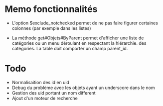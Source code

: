 
# Memo fonctionnalités

- L'option $exclude_notchecked permet de ne pas faire figurer certaines colonnes (par exemple dans les listes)

- La méthode get#Objets#ByParent permet d'afficher une liste de catégories ou un menu déroulant en respectant la hiérarchie.
des catégories. La table doit comporter un champ parent_id.


# Todo
+ Normalisaition des id en uid
+ Debug du problème avec les objets ayant un underscore dans le nom
+ Gestion des uid portant un nom different
+ Ajout d'un moteur de recherche


